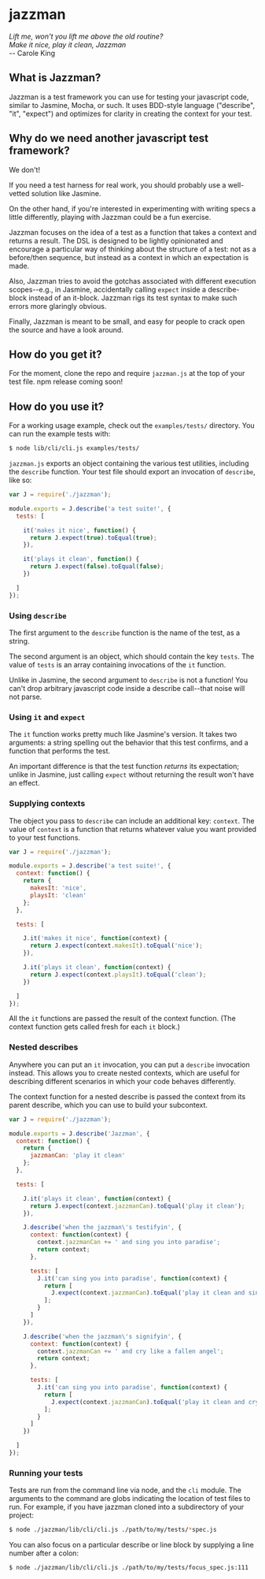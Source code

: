 # jazzman

<i>Lift me, won't you lift me above the old routine?<br/>
Make it nice, play it clean, Jazzman</i><br/>
-- Carole King

## What is Jazzman?

Jazzman is a test framework you can use for testing your javascript code,
similar to Jasmine, Mocha, or such. It uses BDD-style language ("describe",
"it", "expect") and optimizes for clarity in creating the context for your
test.

## Why do we need another javascript test framework?

We don't!

If you need a test harness for real work, you should probably use a well-vetted
solution like Jasmine.

On the other hand, if you're interested in experimenting with writing specs a
little differently, playing with Jazzman could be a fun exercise.

Jazzman focuses on the idea of a test as a function that takes a context and
returns a result. The DSL is designed to be lightly opinionated and encourage a
particular way of thinking about the structure of a test: not as a
before/then sequence, but instead as a context in which an expectation is made.

Also, Jazzman tries to avoid the gotchas associated with different execution
scopes--e.g., in Jasmine, accidentally calling `expect` inside a describe-block
instead of an it-block.  Jazzman rigs its test syntax to make such errors more
glaringly obvious.

Finally, Jazzman is meant to be small, and easy for people to crack open the
source and have a look around.

## How do you get it?

For the moment, clone the repo and require `jazzman.js` at the top of your test
file. npm release coming soon!

## How do you use it?

For a working usage example, check out the `examples/tests/` directory. You can
run the example tests with:

````bash
$ node lib/cli/cli.js examples/tests/
````

`jazzman.js` exports an object containing the various test utilities, including
the `describe` function. Your test file should export an invocation of
`describe`, like so:

````javascript
var J = require('./jazzman');

module.exports = J.describe('a test suite!', {
  tests: [

    it('makes it nice', function() {
      return J.expect(true).toEqual(true);
    }),

    it('plays it clean', function() {
      return J.expect(false).toEqual(false);
    })

  ]
});
````

### Using `describe`

The first argument to the `describe` function is the name of the test, as a
string.

The second argument is an object, which should contain the key `tests`. The
value of `tests` is an array containing invocations of the `it` function.

Unlike in Jasmine, the second argument to `describe` is not a function!  You
can't drop arbitrary javascript code inside a describe call--that noise will
not parse.

### Using `it` and `expect`

The `it` function works pretty much like Jasmine's version. It takes two
arguments: a string spelling out the behavior that this test confirms, and a
function that performs the test.

An important difference is that the test function *returns* its expectation;
unlike in Jasmine, just calling `expect` without returning the result won't
have an effect.

### Supplying contexts

The object you pass to `describe` can include an additional key: `context`. The
value of `context` is a function that returns whatever value you want provided
to your test functions.

````javascript
var J = require('./jazzman');

module.exports = J.describe('a test suite!', {
  context: function() {
    return {
      makesIt: 'nice',
      playsIt: 'clean'
    };
  },

  tests: [

    J.it('makes it nice', function(context) {
      return J.expect(context.makesIt).toEqual('nice');
    }),

    J.it('plays it clean', function(context) {
      return J.expect(context.playsIt).toEqual('clean');
    })

  ]
});
````

All the `it` functions are passed the result of the context function. (The
context function gets called fresh for each `it` block.)

### Nested describes

Anywhere you can put an `it` invocation, you can put a `describe` invocation
instead. This allows you to create nested contexts, which are useful for
describing different scenarios in which your code behaves differently.

The context function for a nested describe is passed the context from its
parent describe, which you can use to build your subcontext.

````javascript
var J = require('./jazzman');

module.exports = J.describe('Jazzman', {
  context: function() {
    return {
      jazzmanCan: 'play it clean'
    };
  },

  tests: [

    J.it('plays it clean', function(context) {
      return J.expect(context.jazzmanCan).toEqual('play it clean');
    }),

    J.describe('when the jazzman\'s testifyin', {
      context: function(context) {
        context.jazzmanCan += ' and sing you into paradise';
        return context;
      },

      tests: [
        J.it('can sing you into paradise', function(context) {
          return [
            J.expect(context.jazzmanCan).toEqual('play it clean and sing you into paradise'),
          ];
        }
      ]
    }),

    J.describe('when the jazzman\'s signifyin', {
      context: function(context) {
        context.jazzmanCan += ' and cry like a fallen angel';
        return context;
      },

      tests: [
        J.it('can sing you into paradise', function(context) {
          return [
            J.expect(context.jazzmanCan).toEqual('play it clean and cry like a fallen angel'),
          ];
        }
      ]
    })

  ]
});
````

### Running your tests

Tests are run from the command line via node, and the `cli` module. The
arguments to the command are globs indicating the location of test files to
run. For example, if you have jazzman cloned into a subdirectory of your
project:

````bash
$ node ./jazzman/lib/cli/cli.js ./path/to/my/tests/*spec.js
````

You can also focus on a particular describe or line block by supplying a line
number after a colon:

````bash
$ node ./jazzman/lib/cli/cli.js ./path/to/my/tests/focus_spec.js:111
````
